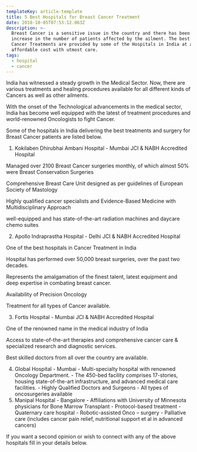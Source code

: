 ```yaml
---
templateKey: article-template
title: 5 Best Hospitals for Breast Cancer Treatment
date: 2018-10-05T07:53:12.063Z
description: >-
  Breast Cancer is a sensitive issue in the country and there has been a recent
  increase in the number of patients affected by the ailment. The best of Breast
  Cancer Treatments are provided by some of the Hospitals in India at an
  affordable cost with utmost care.
tags:
  - hospital
  - cancer
---
```

India has witnessed a steady growth in the Medical Sector. Now, there are various treatments and healing procedures available for all different kinds of Cancers as well as other ailments.

With the onset of the Technological advancements in the medical sector, India has become well equipped with the latest of treatment procedures and world-renowned Oncologists to fight Cancer.

Some of the hospitals in India delivering the best treatments and surgery for Breast Cancer patients are listed below.

1. Kokilaben Dhirubhai Ambani Hospital - Mumbai JCI & NABH Accredited Hospital

Managed over 2100 Breast Cancer surgeries monthly, of which almost 50% were Breast Conservation Surgeries

Comprehensive Breast Care Unit designed as per guidelines of European Society of Mastology

Highly qualified cancer specialists and Evidence-Based Medicine with Multidisciplinary Approach

well-equipped and has state-of-the-art radiation machines and daycare chemo suites

2. Apollo Indraprastha Hospital - Delhi JCI & NABH Accredited Hospital

One of the best hospitals in Cancer Treatment in India

Hospital has performed over 50,000 breast surgeries, over the past two decades.

Represents the amalgamation of the finest talent, latest equipment and deep expertise in combating breast cancer.

Availability of Precision Oncology

Treatment for all types of Cancer available.

3. Fortis Hospital - Mumbai JCI & NABH Accredited Hospital

One of the renowned name in the medical industry of India

Access to state-of-the-art therapies and comprehensive cancer care & specialized research and diagnostic services.

Best skilled doctors from all over the country are available.

4. Global Hospital - Mumbai - Multi-specialty hospital with renowned Oncology Department. - The 450-bed facility comprises 17-stories, housing state-of-the-art infrastructure, and advanced medical care facilities. - Highly Qualified Doctors and Surgeons - All types of oncosurgeries available
5. Manipal Hospital - Bangalore - Affiliations with University of Minnesota physicians for Bone Marrow Transplant - Protocol-based treatment - Quaternary care hospital - Robotic-assisted Onco – surgery - Palliative care (includes cancer pain relief, nutritional support et al in advanced cancers)

If you want a second opinion or wish to connect with any of the above hospitals fill in your details below.
